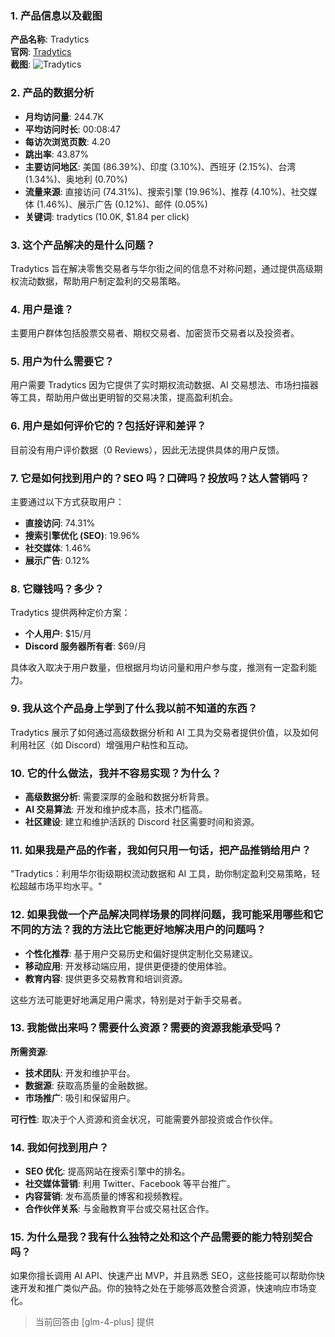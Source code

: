 ### 1. 产品信息以及截图

**产品名称**: Tradytics  
**官网**: [Tradytics](https://tradytics.com)  
**截图**: ![Tradytics](https://cdn-images.toolify.ai/170349851740227169.jpg)

### 2. 产品的数据分析

- **月均访问量**: 244.7K
- **平均访问时长**: 00:08:47
- **每访次浏览页数**: 4.20
- **跳出率**: 43.87%
- **主要访问地区**: 美国 (86.39%)、印度 (3.10%)、西班牙 (2.15%)、台湾 (1.34%)、奥地利 (0.70%)
- **流量来源**: 直接访问 (74.31%)、搜索引擎 (19.96%)、推荐 (4.10%)、社交媒体 (1.46%)、展示广告 (0.12%)、邮件 (0.05%)
- **关键词**: tradytics (10.0K, $1.84 per click)

### 3. 这个产品解决的是什么问题？

Tradytics 旨在解决零售交易者与华尔街之间的信息不对称问题，通过提供高级期权流动数据，帮助用户制定盈利的交易策略。

### 4. 用户是谁？

主要用户群体包括股票交易者、期权交易者、加密货币交易者以及投资者。

### 5. 用户为什么需要它？

用户需要 Tradytics 因为它提供了实时期权流动数据、AI 交易想法、市场扫描器等工具，帮助用户做出更明智的交易决策，提高盈利机会。

### 6. 用户是如何评价它的？包括好评和差评？

目前没有用户评价数据（0 Reviews），因此无法提供具体的用户反馈。

### 7. 它是如何找到用户的？SEO 吗？口碑吗？投放吗？达人营销吗？

主要通过以下方式获取用户：
- **直接访问**: 74.31%
- **搜索引擎优化 (SEO)**: 19.96%
- **社交媒体**: 1.46%
- **展示广告**: 0.12%

### 8. 它赚钱吗？多少？

Tradytics 提供两种定价方案：
- **个人用户**: $15/月
- **Discord 服务器所有者**: $69/月

具体收入取决于用户数量，但根据月均访问量和用户参与度，推测有一定盈利能力。

### 9. 我从这个产品身上学到了什么我以前不知道的东西？

Tradytics 展示了如何通过高级数据分析和 AI 工具为交易者提供价值，以及如何利用社区（如 Discord）增强用户粘性和互动。

### 10. 它的什么做法，我并不容易实现？为什么？

- **高级数据分析**: 需要深厚的金融和数据分析背景。
- **AI 交易算法**: 开发和维护成本高，技术门槛高。
- **社区建设**: 建立和维护活跃的 Discord 社区需要时间和资源。

### 11. 如果我是产品的作者，我如何只用一句话，把产品推销给用户？

"Tradytics：利用华尔街级期权流动数据和 AI 工具，助你制定盈利交易策略，轻松超越市场平均水平。"

### 12. 如果我做一个产品解决同样场景的同样问题，我可能采用哪些和它不同的方法？我的方法比它能更好地解决用户的问题吗？

- **个性化推荐**: 基于用户交易历史和偏好提供定制化交易建议。
- **移动应用**: 开发移动端应用，提供更便捷的使用体验。
- **教育内容**: 提供更多交易教育和培训资源。

这些方法可能更好地满足用户需求，特别是对于新手交易者。

### 13. 我能做出来吗？需要什么资源？需要的资源我能承受吗？

**所需资源**:
- **技术团队**: 开发和维护平台。
- **数据源**: 获取高质量的金融数据。
- **市场推广**: 吸引和保留用户。

**可行性**:
取决于个人资源和资金状况，可能需要外部投资或合作伙伴。

### 14. 我如何找到用户？

- **SEO 优化**: 提高网站在搜索引擎中的排名。
- **社交媒体营销**: 利用 Twitter、Facebook 等平台推广。
- **内容营销**: 发布高质量的博客和视频教程。
- **合作伙伴关系**: 与金融教育平台或交易社区合作。

### 15. 为什么是我？我有什么独特之处和这个产品需要的能力特别契合吗？

如果你擅长调用 AI API、快速产出 MVP，并且熟悉 SEO，这些技能可以帮助你快速开发和推广类似产品。你的独特之处在于能够高效整合资源，快速响应市场变化。

> 当前回答由 [glm-4-plus] 提供